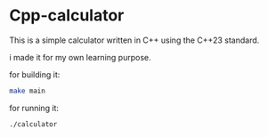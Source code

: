 # Cpp-calculator

This is a simple calculator written in C++ using the C++23 standard.

i made it for my own learning purpose.

for building it:

```bash
make main
```

for running it:

```bash
./calculator
```
